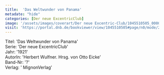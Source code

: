```yaml
---
title:  'Das Weltwunder von Panama'
metadate: "hide"
categories: [Der neue ExcentricClub]
image: '/assets/images/coverart/Der neue Excentric-Club/1045510505_00000010.jpg'
visit: 'https://portal.dnb.de/bookviewer/view/1045510505#page/n0/mode/2up'
---
```

Titel: 'Das Weltwunder von Panama' <br>
Serie: 'Der neue ExcentricClub' <br>
Jahr: '1921' <br>
AutorIn: 'Herbert Wulfner. Hrsg. von Otto Eicke' <br>
Band-Nr: '?' <br>
Verlag: ' MignonVerlag'